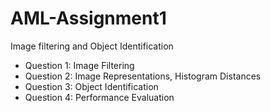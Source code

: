 # AML-Assignment1
Image filtering and Object Identification

* Question 1: Image Filtering
* Question 2: Image Representations, Histogram Distances
* Question 3: Object Identification
* Question 4: Performance Evaluation

